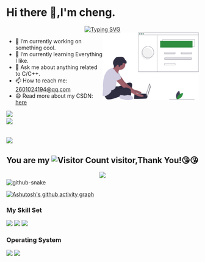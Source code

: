 # Hi there 👋,I'm cheng.

<!-- dynamic typing effect 动态打字效果 -->
  <div align="center">
    <a href="https://blog.sunguoqi.com/">
      <img src="https://readme-typing-svg.demolab.com?font=Fira+Code&pause=1000&width=435&lines=printf(%22Hello%2C%20World%22);欢迎您来!&center=true&size=27" alt="Typing SVG" />
    </a>
  </div>

<a href='https://undraw.co/'> 
    <img align='right' alt='programmer' width=50% src='./undraw_web_developer_p3e5.svg' />
</a>

- 🔭 I’m currently working on something cool.
- 🌱 I’m currently learning Everything I like.
- 💬 Ask me about anything related to C/C++.
- 📫 How to reach me: 2601024194@qq.com
- 😄 Read more about my CSDN: [here]()

<div align="left"> <img height="137px" src="https://github-readme-stats.vercel.app/api?username=fusemen&hide_title=true&hide_border=true&show_icons=trueline_height=21&text_color=000&icon_color=000&bg_color=0,ea6161,ffc64d,fffc4d,52fa5a&theme=graywhite" /> </div> 
<div align="left"> <img src="https://github-readme-stats.vercel.app/api/top-langs/?username=fusemen&hide_title=true&hide_border=true&layout=compact&langs_count=6&text_color=000&icon_color=fff&bg_color=0,52fa5a,4dfcff,c64dff&theme=graywhite" /> </div>

<br/>


![](https://github-readme-activity-graph.cyclic.app/graph?username=fusemen&theme=dracula)


## You are my ![Visitor Count](https://profile-counter.glitch.me/fusemen/count.svg) visitor,Thank You!:kissing_heart::kissing_heart:

<div align="center"> <img src="https://github-profile-trophy.vercel.app/?username=fusemen" /> </div>

<!-- Snake Code Contribution Map 贪吃蛇代码贡献图 -->
<picture>
  <source media="(prefers-color-scheme: dark)" srcset="https://cdn.jsdelivr.net/gh/sun0225SUN/sun0225SUN/profile-snake-contrib/github-contribution-grid-snake-dark.svg" />
  <source media="(prefers-color-scheme: light)" srcset="https://cdn.jsdelivr.net/gh/sun0225SUN/sun0225SUN/profile-snake-contrib/github-contribution-grid-snake.svg" />
  <img alt="github-snake" src="https://cdn.jsdelivr.net/gh/sun0225SUN/sun0225SUN/profile-snake-contrib/github-contribution-grid-snake-dark.svg" />
</picture>

</div>

[![Ashutosh's github activity graph](https://github-readme-activity-graph.vercel.app/graph?username=fusemen&theme=github)](https://github.com/ashutosh00710/github-readme-activity-graph)

### My Skill Set

![](https://img.shields.io/badge/C-00599C?style=for-the-badge&logo=c&logoColor=white)  ![](https://img.shields.io/badge/C%2B%2B-00599C?style=for-the-badge&logo=c%2B%2B&logoColor=white)  ![](https://img.shields.io/badge/Java-ED8B00?style=for-the-badge&logo=openjdk&logoColor=white)

### Operating System
![](https://img.shields.io/badge/Linux-FCC624?style=for-the-badge&logo=linux&logoColor=black)  ![](https://img.shields.io/badge/Ubuntu-E95420?style=for-the-badge&logo=ubuntu&logoColor=white)

